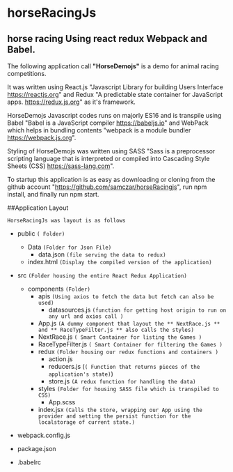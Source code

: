 # horseRacingJs

## horse racing Using react redux Webpack and Babel.

The following application call **"HorseDemojs"** is a demo for animal racing competitions.

It was written using React.js "Javascript Library for building Users Interface https://reactjs.org" and Redux "A predictable state container for JavaScript apps. https://redux.js.org" as it's framework.

HorseDemojs Javascript codes runs on majorly ES16 and is transpile using Babel "Babel is a JavaScript compiler https://babeljs.io" and WebPack which helps in bundling contents "webpack is a module bundler https://webpack.js.org".

Styling of HorseDemojs was written using SASS "Sass is a preprocessor scripting language that is interpreted or compiled into Cascading Style Sheets (CSS) https://sass-lang.com".

To startup this application is as easy as downloading or cloning from the github account "https://github.com/samczar/horseRacingjs", run npm install, and finally run npm start.

##Application Layout

`HorseRacingJs was layout is as follows`

- public `( Folder)`
  - Data `(Folder for Json File)`
    - data.json `(file serving the data to redux)`
  - index.html `(Display the compiled version of the application)`
- src `(Folder housing the entire React Redux Application)`

  - components `(Folder)`
    - apis `(Using axios to fetch the data but fetch can also be used)`
      - datasources.js `(function for getting host origin to run on any url and axios call )`
    - App.js `(A dummy component that layout the ** NextRace.js ** and ** RaceTypeFilter.js ** also calls the styles)`
    - NextRace.js `( Smart Container for listing the Games )`
    - RaceTypeFilter.js `( Smart Container for filtering the Games )`
    - redux `(Folder housing our redux functions and containers )`
      - action.js
      - reducers.js (`( Function that returns pieces of the application's state)`)
      - store.js `(A redux function for handling the data)`
    - styles `(Folder for housing SASS file which is transpiled to CSS)`
      - App.scss
    - index.jsx `(Calls the store, wrapping our App using the provider and setting the persist function for the localstorage of current state.)`

- webpack.config.js
- package.json
- .babelrc
